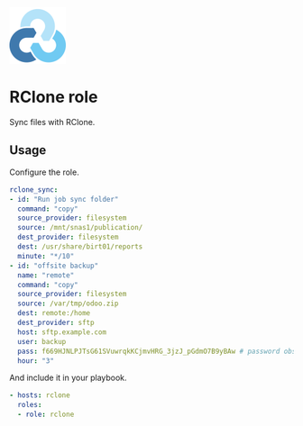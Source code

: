 <img src="/logos/rclone.png" alt="rclone logo" width="100" height="100">

# RClone role

Sync files with RClone.

## Usage

Configure the role.

```yml
rclone_sync:
- id: "Run job sync folder"
  command: "copy"
  source_provider: filesystem
  source: /mnt/snas1/publication/
  dest_provider: filesystem
  dest: /usr/share/birt01/reports
  minute: "*/10"
- id: "offsite backup"
  name: "remote"
  command: "copy"
  source_provider: filesystem
  source: /var/tmp/odoo.zip
  dest: remote:/home
  dest_provider: sftp
  host: sftp.example.com
  user: backup
  pass: f669HJNLPJTsG61SVuwrqkKCjmvHRG_3jzJ_pGdmO7B9yBAw # password obscured with rclone
  hour: "3"
```

And include it in your playbook.

```yml
- hosts: rclone
  roles:
  - role: rclone
```
